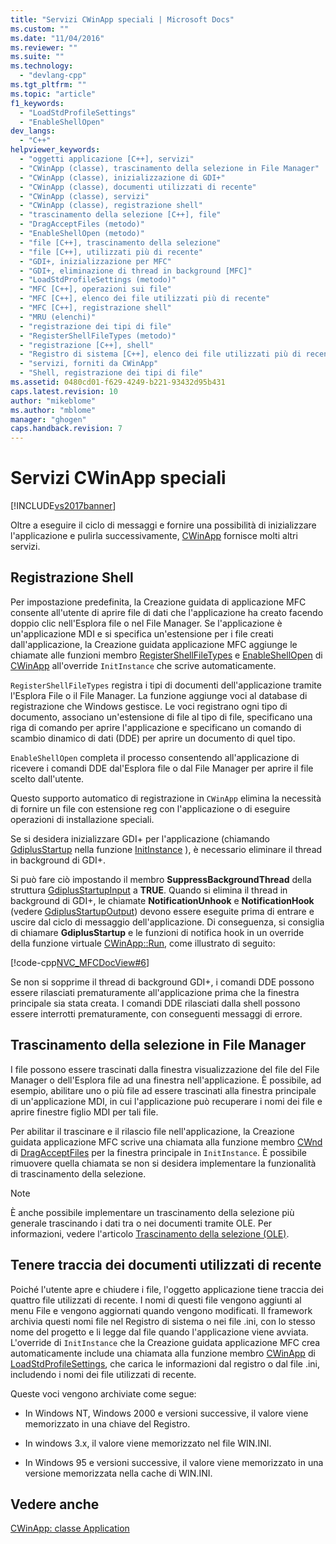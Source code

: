 ```yaml
---
title: "Servizi CWinApp speciali | Microsoft Docs"
ms.custom: ""
ms.date: "11/04/2016"
ms.reviewer: ""
ms.suite: ""
ms.technology: 
  - "devlang-cpp"
ms.tgt_pltfrm: ""
ms.topic: "article"
f1_keywords: 
  - "LoadStdProfileSettings"
  - "EnableShellOpen"
dev_langs: 
  - "C++"
helpviewer_keywords: 
  - "oggetti applicazione [C++], servizi"
  - "CWinApp (classe), trascinamento della selezione in File Manager"
  - "CWinApp (classe), inizializzazione di GDI+"
  - "CWinApp (classe), documenti utilizzati di recente"
  - "CWinApp (classe), servizi"
  - "CWinApp (classe), registrazione shell"
  - "trascinamento della selezione [C++], file"
  - "DragAcceptFiles (metodo)"
  - "EnableShellOpen (metodo)"
  - "file [C++], trascinamento della selezione"
  - "file [C++], utilizzati più di recente"
  - "GDI+, inizializzazione per MFC"
  - "GDI+, eliminazione di thread in background [MFC]"
  - "LoadStdProfileSettings (metodo)"
  - "MFC [C++], operazioni sui file"
  - "MFC [C++], elenco dei file utilizzati più di recente"
  - "MFC [C++], registrazione shell"
  - "MRU (elenchi)"
  - "registrazione dei tipi di file"
  - "RegisterShellFileTypes (metodo)"
  - "registrazione [C++], shell"
  - "Registro di sistema [C++], elenco dei file utilizzati più di recente"
  - "servizi, forniti da CWinApp"
  - "Shell, registrazione dei tipi di file"
ms.assetid: 0480cd01-f629-4249-b221-93432d95b431
caps.latest.revision: 10
author: "mikeblome"
ms.author: "mblome"
manager: "ghogen"
caps.handback.revision: 7
---
```

# Servizi CWinApp speciali
[!INCLUDE[vs2017banner](../assembler/inline/includes/vs2017banner.md)]

Oltre a eseguire il ciclo di messaggi e fornire una possibilità di inizializzare l'applicazione e pulirla successivamente, [CWinApp](../mfc/reference/cwinapp-class.md) fornisce molti altri servizi.  
  
##  <a name="_core_shell_registration"></a> Registrazione Shell  
 Per impostazione predefinita, la Creazione guidata di applicazione MFC consente all'utente di aprire file di dati che l'applicazione ha creato facendo doppio clic nell'Esplora file o nel File Manager.  Se l'applicazione è un'applicazione MDI e si specifica un'estensione per i file creati dall'applicazione, la Creazione guidata applicazione MFC aggiunge le chiamate alle funzioni membro [RegisterShellFileTypes](../Topic/CWinApp::RegisterShellFileTypes.md) e [EnableShellOpen](../Topic/CWinApp::EnableShellOpen.md) di [CWinApp](../mfc/reference/cwinapp-class.md) all'override `InitInstance` che scrive automaticamente.  
  
 `RegisterShellFileTypes` registra i tipi di documenti dell'applicazione tramite l'Esplora File o il File Manager.  La funzione aggiunge voci al database di registrazione che Windows gestisce.  Le voci registrano ogni tipo di documento, associano un'estensione di file al tipo di file, specificano una riga di comando per aprire l'applicazione e specificano un comando di scambio dinamico di dati \(DDE\) per aprire un documento di quel tipo.  
  
 `EnableShellOpen` completa il processo consentendo all'applicazione di ricevere i comandi DDE dal'Esplora file o dal File Manager per aprire il file scelto dall'utente.  
  
 Questo supporto automatico di registrazione in `CWinApp` elimina la necessità di fornire un file con estensione reg con l'applicazione o di eseguire operazioni di installazione speciali.  
  
 Se si desidera inizializzare GDI\+ per l'applicazione \(chiamando [GdiplusStartup](_gdiplus_FUNC_GdiplusStartup_token_input_output_) nella funzione [InitInstance](../Topic/CWinApp::InitInstance.md) \), è necessario eliminare il thread in background di GDI\+.  
  
 Si può fare ciò impostando il membro **SuppressBackgroundThread** della struttura [GdiplusStartupInput](_gdiplus_STRUC_GdiplusStartupInput) a **TRUE**.  Quando si elimina il thread in background di GDI\+, le chiamate **NotificationUnhook** e **NotificationHook** \(vedere [GdiplusStartupOutput](_gdiplus_STRUC_GdiplusStartupOutput)\) devono essere eseguite prima di entrare e uscire dal ciclo di messaggio dell'applicazione.  Di conseguenza, si consiglia di chiamare **GdiplusStartup** e le funzioni di notifica hook in un override della funzione virtuale [CWinApp::Run](../Topic/CWinApp::Run.md), come illustrato di seguito:  
  
 [!code-cpp[NVC_MFCDocView#6](../mfc/codesnippet/CPP/special-cwinapp-services_1.cpp)]  
  
 Se non si sopprime il thread di background GDI\+, i comandi DDE possono essere rilasciati prematuramente all'applicazione prima che la finestra principale sia stata creata.  I comandi DDE rilasciati dalla shell possono essere interrotti prematuramente, con conseguenti messaggi di errore.  
  
##  <a name="_core_file_manager_drag_and_drop"></a> Trascinamento della selezione in File Manager  
 I file possono essere trascinati dalla finestra visualizzazione del file del File Manager o dell'Esplora file ad una finestra nell'applicazione.  È possibile, ad esempio, abilitare uno o più file ad essere trascinati alla finestra principale di un'applicazione MDI, in cui l'applicazione può recuperare i nomi dei file e aprire finestre figlio MDI per tali file.  
  
 Per abilitar il trascinare e il rilascio file nell'applicazione, la Creazione guidata applicazione MFC scrive una chiamata alla funzione membro [CWnd](../mfc/reference/cwnd-class.md) di [DragAcceptFiles](../Topic/CWnd::DragAcceptFiles.md) per la finestra principale in `InitInstance`.  È possibile rimuovere quella chiamata se non si desidera implementare la funzionalità di trascinamento della selezione.  
  
> [!NOTE]
>  È anche possibile implementare un trascinamento della selezione più generale trascinando i dati tra o nei documenti tramite OLE.  Per informazioni, vedere l'articolo [Trascinamento della selezione \(OLE\)](../mfc/drag-and-drop-ole.md).  
  
##  <a name="_core_keeping_track_of_the_most_recently_used_documents"></a> Tenere traccia dei documenti utilizzati di recente  
 Poiché l'utente apre e chiudere i file, l'oggetto applicazione tiene traccia dei quattro file utilizzati di recente.  I nomi di questi file vengono aggiunti al menu File e vengono aggiornati quando vengono modificati.  Il framework archivia questi nomi file nel Registro di sistema o nei file .ini, con lo stesso nome del progetto e li legge dal file quando l'applicazione viene avviata.  L'override di `InitInstance` che la Creazione guidata applicazione MFC crea automaticamente include una chiamata alla funzione membro [CWinApp](../mfc/reference/cwinapp-class.md) di [LoadStdProfileSettings](../Topic/CWinApp::LoadStdProfileSettings.md), che carica le informazioni dal registro o dal file .ini, includendo i nomi dei file utilizzati di recente.  
  
 Queste voci vengono archiviate come segue:  
  
-   In Windows NT, Windows 2000 e versioni successive, il valore viene memorizzato in una chiave del Registro.  
  
-   In windows 3.x, il valore viene memorizzato nel file WIN.INI.  
  
-   In Windows 95 e versioni successive, il valore viene memorizzato in una versione memorizzata nella cache di WIN.INI.  
  
## Vedere anche  
 [CWinApp: classe Application](../mfc/cwinapp-the-application-class.md)